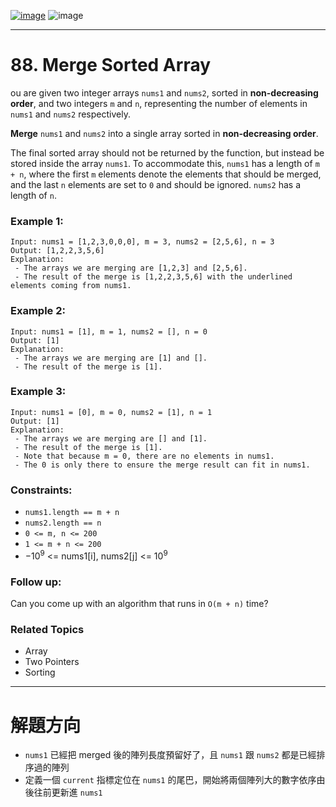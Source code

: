[![image](https://img.shields.io/badge/Leetcode-Link-blue?logo=leetcode)](https://leetcode.com/problems/merge-sorted-array/)
![image](https://img.shields.io/badge/Difficulty-Easy-green)

---

# 88. Merge Sorted Array

ou are given two integer arrays `nums1` and `nums2`, sorted in **non-decreasing order**, and two integers `m` and `n`, representing the number of elements in `nums1` and `nums2` respectively.

**Merge** `nums1` and `nums2` into a single array sorted in **non-decreasing order**.

The final sorted array should not be returned by the function, but instead be stored inside the array `nums1`. To accommodate this, `nums1` has a length of `m + n`, where the first `m` elements denote the elements that should be merged, and the last `n` elements are set to `0` and should be ignored. `nums2` has a length of `n`.

### Example 1:

```
Input: nums1 = [1,2,3,0,0,0], m = 3, nums2 = [2,5,6], n = 3
Output: [1,2,2,3,5,6]
Explanation: 
 - The arrays we are merging are [1,2,3] and [2,5,6].
 - The result of the merge is [1,2,2,3,5,6] with the underlined elements coming from nums1.
```

### Example 2:

```
Input: nums1 = [1], m = 1, nums2 = [], n = 0
Output: [1]
Explanation: 
 - The arrays we are merging are [1] and [].
 - The result of the merge is [1].
```

### Example 3:

```
Input: nums1 = [0], m = 0, nums2 = [1], n = 1
Output: [1]
Explanation: 
 - The arrays we are merging are [] and [1].
 - The result of the merge is [1].
 - Note that because m = 0, there are no elements in nums1. 
 - The 0 is only there to ensure the merge result can fit in nums1.
```

### Constraints:

- `nums1.length == m + n`
- `nums2.length == n`
- `0 <= m, n <= 200`
- `1 <= m + n <= 200`
- $-10^9$ <= nums1[i], nums2[j] <= $10^9$
 
### Follow up: 

Can you come up with an algorithm that runs in `O(m + n)` time?

### Related Topics

- Array
- Two Pointers
- Sorting

---

# 解題方向

- `nums1` 已經把 merged 後的陣列長度預留好了，且 `nums1` 跟 `nums2` 都是已經排序過的陣列
- 定義一個 `current` 指標定位在 `nums1` 的尾巴，開始將兩個陣列大的數字依序由後往前更新進 `nums1`
